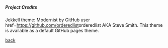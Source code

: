 <h5>Project Credits</h5>

Jekkell theme: Modernist by GitHub user <a>href=https://github.com/orderedlist</a>orderedlist AKA Steve Smith.  This theme is available as a default GitHub pages theme.

<p></p>

<a href="https://jlablacker.github.io/GEOG5991-Portfolio/">back</a>
